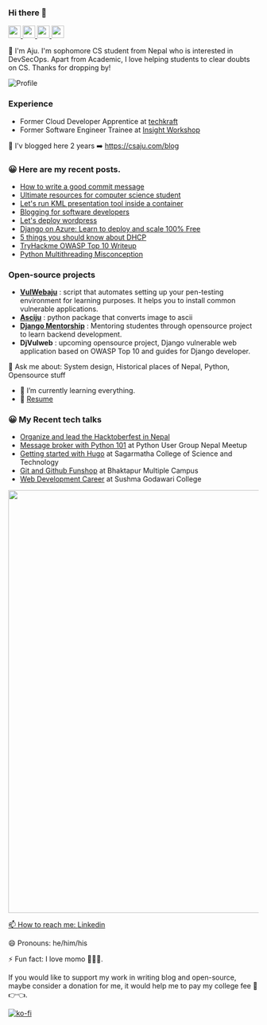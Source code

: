 ### Hi there 👋

<p>
  <a href="https://github.com/Aju100">
    <img src="https://img.shields.io/badge/github-%231DA1F2.svg?&style=for-the-badge&logo=github&logoColor=white" height="25">
  </a>
  <a href="https://www.twitter.com/pylang2">
    <img src="https://img.shields.io/badge/twitter-%231DA1F2.svg?&style=for-the-badge&logo=twitter&logoColor=white" height=25>
  </a>
  <a href="https://www.linkedin.com/in/aju-tamang">
    <img src="https://img.shields.io/badge/linkedin-%230077B5.svg?&style=for-the-badge&logo=linkedin&logoColor=white" height=25>
  </a> 
  <a href="https://www.instagram.com/csaju101/">
    <img src="https://img.shields.io/badge/instagram-%23E4405F.svg?&style=for-the-badge&logo=instagram&logoColor=white" height=25>
  </a>
</p>

🔭 I'm Aju. I'm sophomore CS student from Nepal who is interested in DevSecOps. Apart from Academic, I love helping students to clear doubts on CS. Thanks for dropping by!

![Profile](https://gpvc.arturio.dev/aju100)

### Experience

- Former Cloud Developer Apprentice at [techkraft](https://techkraftinc.com/)
- Former Software Engineer Trainee at [Insight Workshop](https://insightworkshop.io/)

🌱 I'v blogged here 2 years ➡️ https://csaju.com/blog <br>

<h3>😀 Here are my recent posts.</h3>

- [How to write a good commit message](https://csaju.com/blog/how-to-write-a-good-commit-message/)
- [Ultimate resources for computer science student](https://csaju.com/blog/ultimate-resources-for-computer-science-student/)
- [Let's run KML presentation tool inside a container](https://csaju.com/blog/dockerize-kml-presentation-tool/)
- [Blogging for software developers](https://csaju.com/blog/blogging-for-software-developers/)
- [Let's deploy wordpress](https://csaju.com/blog/let's-deploy-wordpress/)
- [Django on Azure: Learn to deploy and scale 100% Free](https://www.csaju.com/django-on-azure-learn-to-deploy-and-scale-100-free/)
- [5 things you should know about DHCP](https://www.csaju.com/5-things-you-should-know-about-dhcp/)
- [TryHackme OWASP Top 10 Writeup](https://www.csaju.com/tryhackme-owasp-top-10-writeup/)
- [Python Multithreading Misconception](https://www.csaju.com/python-multithreading-misconception/)

### Open-source projects

- <b>[VulWebaju](https://github.com/Aju100/VulWebaju)</b> : script that automates setting up your pen-testing environment for learning purposes. It helps you to install common vulnerable applications.
- <b>[Asciju](https://github.com/Aju100/asciju)</b> : python package that converts image to ascii
- <b>[Django Mentorship](https://github.com/Aju100/Django-Backend-mentorship)</b> : Mentoring studentes through opensource project to learn backend development.
- <b> DjVulweb</b> : upcoming opensource project, Django vulnerable web application based on OWASP Top 10 and guides for Django developer.

💬 Ask me about: System design, Historical places of Nepal, Python, Opensource stuff

- 🌱 I’m currently learning everything.
- 📝 [Resume](https://drive.google.com/drive/folders/1R_2fMYvAjag99CLSlBqAVBuIyB25uAh7?usp=sharing)

<h3>😀 My Recent tech talks</h3>

- [Organize and lead the Hacktoberfest in Nepal](https://csaju.com/blog/we-are-organizing-awesome-hacktoberfest/)
- [Message broker with Python 101](https://github.com/Aju100/my-tech-talks/blob/master/pythonusergroupnepal/Message%20broker%20with%20Python%20101.pdf) at Python User Group Nepal Meetup
- [Getting started with Hugo](https://github.com/Aju100/my-tech-talks/blob/master/Sagarmatha%20College%20of%20Science%20and%20Technology/gettingstartedwithhugo.pdf) at Sagarmatha College of Science and Technology
- [Git and Github Funshop](#) at Bhaktapur Multiple Campus
- [Web Development Career](#) at Sushma Godawari College
  <a href="https://csaju.com">

<img align="center" width="850" src="https://github-readme-streak-stats.herokuapp.com/?user=aju100&theme=synthwave" />

📫 How to reach me: [Linkedin](https://www.linkedin.com/in/aju-tamang/)

😄 Pronouns: he/him/his

⚡ Fun fact: I love momo 🥟🥟🥟.

If you would like to support my work in writing blog and open-source, maybe consider a donation for me, it would help me to pay my college fee 🥺👉👈.

[![ko-fi](https://ko-fi.com/img/githubbutton_sm.svg)](https://ko-fi.com/A0A24OO17)
